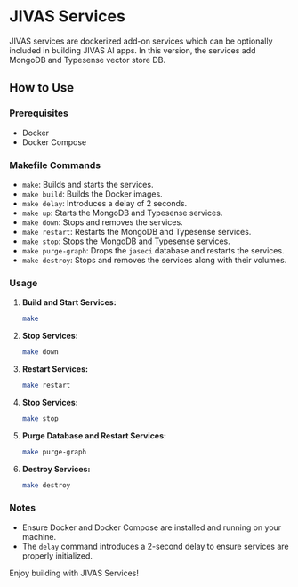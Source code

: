 # JIVAS Services

JIVAS services are dockerized add-on services which can be optionally included in building JIVAS AI apps. In this version, the services add MongoDB and Typesense vector store DB.

## How to Use

### Prerequisites

- Docker
- Docker Compose

### Makefile Commands

- `make`: Builds and starts the services.
- `make build`: Builds the Docker images.
- `make delay`: Introduces a delay of 2 seconds.
- `make up`: Starts the MongoDB and Typesense services.
- `make down`: Stops and removes the services.
- `make restart`: Restarts the MongoDB and Typesense services.
- `make stop`: Stops the MongoDB and Typesense services.
- `make purge-graph`: Drops the `jaseci` database and restarts the services.
- `make destroy`: Stops and removes the services along with their volumes.

### Usage

1. **Build and Start Services:**
    ```sh
    make
    ```

2. **Stop Services:**
    ```sh
    make down
    ```

3. **Restart Services:**
    ```sh
    make restart
    ```

4. **Stop Services:**
    ```sh
    make stop
    ```

5. **Purge Database and Restart Services:**
    ```sh
    make purge-graph
    ```

6. **Destroy Services:**
    ```sh
    make destroy
    ```

### Notes

- Ensure Docker and Docker Compose are installed and running on your machine.
- The `delay` command introduces a 2-second delay to ensure services are properly initialized.

Enjoy building with JIVAS Services!